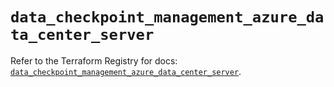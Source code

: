 # `data_checkpoint_management_azure_data_center_server`

Refer to the Terraform Registry for docs: [`data_checkpoint_management_azure_data_center_server`](https://registry.terraform.io/providers/checkpointsw/checkpoint/2.11.0/docs/data-sources/management_azure_data_center_server).
